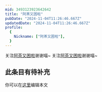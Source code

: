 ```yaml
---
mid: 3493123923642642
title: "阿茶又困啦"
pubDate: "2024-11-04T11:26:46.667Z"
updatedDate: "2024-11-04T11:26:46.667Z"
profile:
  {
    Nickname: ["阿茶又困啦"],
  }
---
```


关注[阿茶又困啦](https://space.bilibili.com/3493123923642642)谢谢喵~ 关注[阿茶又困啦](https://space.bilibili.com/3493123923642642)谢谢喵~

## 此条目有待补充
你可以在[这里](https://github.com/Yuhanawa/VTuber.ICU/edit/master/src/content/v/阿茶又困啦/index.md)编辑本文
